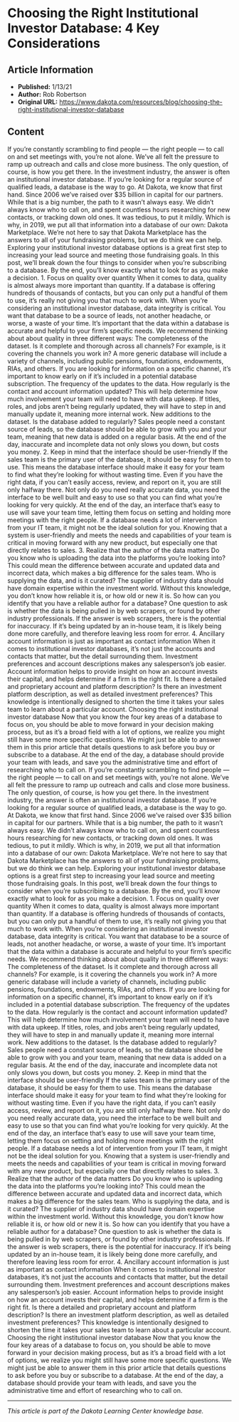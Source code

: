 # Choosing the Right Institutional Investor Database: 4 Key Considerations

## Article Information
- **Published:** 1/13/21
- **Author:** Rob Robertson
- **Original URL:** https://www.dakota.com/resources/blog/choosing-the-right-institutional-investor-database

## Content

If you’re constantly scrambling to find people — the right people — to call on and set meetings with, you’re not alone. We’ve all felt the pressure to ramp up outreach and calls and close more business. The only question, of course, is how you get there. In the investment industry, the answer is often an institutional investor database. If you’re looking for a regular source of qualified leads, a database is the way to go. At Dakota, we know that first hand. Since 2006 we’ve raised over $35 billion in capital for our partners. While that is a big number, the path to it wasn’t always easy. We didn’t always know who to call on, and spent countless hours researching for new contacts, or tracking down old ones. It was tedious, to put it mildly. Which is why, in 2019, we put all that information into a database of our own: Dakota Marketplace. We’re not here to say that Dakota Marketplace has the answers to all of your fundraising problems, but we do think we can help. Exploring your institutional investor database options is a great first step to increasing your lead source and meeting those fundraising goals. In this post, we’ll break down the four things to consider when you’re subscribing to a database. By the end, you’ll know exactly what to look for as you make a decision. 1. Focus on quality over quantity When it comes to data, quality is almost always more important than quantity. If a database is offering hundreds of thousands of contacts, but you can only put a handful of them to use, it’s really not giving you that much to work with. When you’re considering an institutional investor database, data integrity is critical. You want that database to be a source of leads, not another headache, or worse, a waste of your time. It’s important that the data within a database is accurate and helpful to your firm’s specific needs. We recommend thinking about about quality in three different ways: The completeness of the dataset. Is it complete and thorough across all channels? For example, is it covering the channels you work in? A more generic database will include a variety of channels, including public pensions, foundations, endowments, RIAs, and others. If you are looking for information on a specific channel, it’s important to know early on if it’s included in a potential database subscription. The frequency of the updates to the data. How regularly is the contact and account information updated? This will help determine how much involvement your team will need to have with data upkeep. If titles, roles, and jobs aren’t being regularly updated, they will have to step in and manually update it, meaning more internal work. New additions to the dataset. Is the database added to regularly? Sales people need a constant source of leads, so the database should be able to grow with you and your team, meaning that new data is added on a regular basis. At the end of the day, inaccurate and incomplete data not only slows you down, but costs you money. 2. Keep in mind that the interface should be user-friendly If the sales team is the primary user of the database, it should be easy for them to use. This means the database interface should make it easy for your team to find what they’re looking for without wasting time. Even if you have the right data, if you can’t easily access, review, and report on it, you are still only halfway there. Not only do you need really accurate data, you need the interface to be well built and easy to use so that you can find what you’re looking for very quickly. At the end of the day, an interface that’s easy to use will save your team time, letting them focus on setting and holding more meetings with the right people. If a database needs a lot of intervention from your IT team, it might not be the ideal solution for you. Knowing that a system is user-friendly and meets the needs and capabilities of your team is critical in moving forward with any new product, but especially one that directly relates to sales. 3. Realize that the author of the data matters Do you know who is uploading the data into the platforms you’re looking into? This could mean the difference between accurate and updated data and incorrect data, which makes a big difference for the sales team. Who is supplying the data, and is it curated? The supplier of industry data should have domain expertise within the investment world. Without this knowledge, you don’t know how reliable it is, or how old or new it is. So how can you identify that you have a reliable author for a database? One question to ask is whether the data is being pulled in by web scrapers, or found by other industry professionals. If the answer is web scrapers, there is the potential for inaccuracy. If it’s being updated by an in-house team, it is likely being done more carefully, and therefore leaving less room for error. 4. Ancillary account information is just as important as contact information When it comes to institutional investor databases, it’s not just the accounts and contacts that matter, but the detail surrounding them. Investment preferences and account descriptions makes any salesperson’s job easier. Account information helps to provide insight on how an account invests their capital, and helps determine if a firm is the right fit. Is there a detailed and proprietary account and platform description? Is there an investment platform description, as well as detailed investment preferences? This knowledge is intentionally designed to shorten the time it takes your sales team to learn about a particular account. Choosing the right institutional investor database Now that you know the four key areas of a database to focus on, you should be able to move forward in your decision making process, but as it’s a broad field with a lot of options, we realize you might still have some more specific questions. We might just be able to answer them in this prior article that details questions to ask before you buy or subscribe to a database. At the end of the day, a database should provide your team with leads, and save you the administrative time and effort of researching who to call on. If you’re constantly scrambling to find people — the right people — to call on and set meetings with, you’re not alone. We’ve all felt the pressure to ramp up outreach and calls and close more business. The only question, of course, is how you get there. In the investment industry, the answer is often an institutional investor database. If you’re looking for a regular source of qualified leads, a database is the way to go. At Dakota, we know that first hand. Since 2006 we’ve raised over $35 billion in capital for our partners. While that is a big number, the path to it wasn’t always easy. We didn’t always know who to call on, and spent countless hours researching for new contacts, or tracking down old ones. It was tedious, to put it mildly. Which is why, in 2019, we put all that information into a database of our own: Dakota Marketplace. We’re not here to say that Dakota Marketplace has the answers to all of your fundraising problems, but we do think we can help. Exploring your institutional investor database options is a great first step to increasing your lead source and meeting those fundraising goals. In this post, we’ll break down the four things to consider when you’re subscribing to a database. By the end, you’ll know exactly what to look for as you make a decision. 1. Focus on quality over quantity When it comes to data, quality is almost always more important than quantity. If a database is offering hundreds of thousands of contacts, but you can only put a handful of them to use, it’s really not giving you that much to work with. When you’re considering an institutional investor database, data integrity is critical. You want that database to be a source of leads, not another headache, or worse, a waste of your time. It’s important that the data within a database is accurate and helpful to your firm’s specific needs. We recommend thinking about about quality in three different ways: The completeness of the dataset. Is it complete and thorough across all channels? For example, is it covering the channels you work in? A more generic database will include a variety of channels, including public pensions, foundations, endowments, RIAs, and others. If you are looking for information on a specific channel, it’s important to know early on if it’s included in a potential database subscription. The frequency of the updates to the data. How regularly is the contact and account information updated? This will help determine how much involvement your team will need to have with data upkeep. If titles, roles, and jobs aren’t being regularly updated, they will have to step in and manually update it, meaning more internal work. New additions to the dataset. Is the database added to regularly? Sales people need a constant source of leads, so the database should be able to grow with you and your team, meaning that new data is added on a regular basis. At the end of the day, inaccurate and incomplete data not only slows you down, but costs you money. 2. Keep in mind that the interface should be user-friendly If the sales team is the primary user of the database, it should be easy for them to use. This means the database interface should make it easy for your team to find what they’re looking for without wasting time. Even if you have the right data, if you can’t easily access, review, and report on it, you are still only halfway there. Not only do you need really accurate data, you need the interface to be well built and easy to use so that you can find what you’re looking for very quickly. At the end of the day, an interface that’s easy to use will save your team time, letting them focus on setting and holding more meetings with the right people. If a database needs a lot of intervention from your IT team, it might not be the ideal solution for you. Knowing that a system is user-friendly and meets the needs and capabilities of your team is critical in moving forward with any new product, but especially one that directly relates to sales. 3. Realize that the author of the data matters Do you know who is uploading the data into the platforms you’re looking into? This could mean the difference between accurate and updated data and incorrect data, which makes a big difference for the sales team. Who is supplying the data, and is it curated? The supplier of industry data should have domain expertise within the investment world. Without this knowledge, you don’t know how reliable it is, or how old or new it is. So how can you identify that you have a reliable author for a database? One question to ask is whether the data is being pulled in by web scrapers, or found by other industry professionals. If the answer is web scrapers, there is the potential for inaccuracy. If it’s being updated by an in-house team, it is likely being done more carefully, and therefore leaving less room for error. 4. Ancillary account information is just as important as contact information When it comes to institutional investor databases, it’s not just the accounts and contacts that matter, but the detail surrounding them. Investment preferences and account descriptions makes any salesperson’s job easier. Account information helps to provide insight on how an account invests their capital, and helps determine if a firm is the right fit. Is there a detailed and proprietary account and platform description? Is there an investment platform description, as well as detailed investment preferences? This knowledge is intentionally designed to shorten the time it takes your sales team to learn about a particular account. Choosing the right institutional investor database Now that you know the four key areas of a database to focus on, you should be able to move forward in your decision making process, but as it’s a broad field with a lot of options, we realize you might still have some more specific questions. We might just be able to answer them in this prior article that details questions to ask before you buy or subscribe to a database. At the end of the day, a database should provide your team with leads, and save you the administrative time and effort of researching who to call on.

---

*This article is part of the Dakota Learning Center knowledge base.*